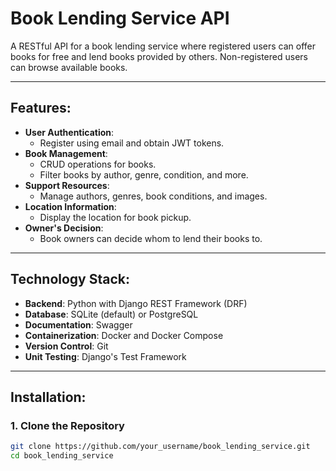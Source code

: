 # Book Lending Service API

A RESTful API for a book lending service where registered users can offer books for free and lend books provided by others. Non-registered users can browse available books.

---

## Features:
- **User Authentication**:
  - Register using email and obtain JWT tokens.
- **Book Management**:
  - CRUD operations for books.
  - Filter books by author, genre, condition, and more.
- **Support Resources**:
  - Manage authors, genres, book conditions, and images.
- **Location Information**:
  - Display the location for book pickup.
- **Owner's Decision**:
  - Book owners can decide whom to lend their books to.

---

## Technology Stack:
- **Backend**: Python with Django REST Framework (DRF)
- **Database**: SQLite (default) or PostgreSQL
- **Documentation**: Swagger
- **Containerization**: Docker and Docker Compose
- **Version Control**: Git
- **Unit Testing**: Django's Test Framework

---

## Installation:

### **1. Clone the Repository**
```bash
git clone https://github.com/your_username/book_lending_service.git
cd book_lending_service
